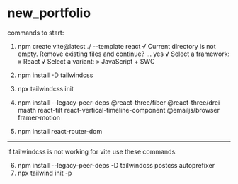 # new_portfolio

commands to start:

1. npm create vite@latest ./ --template react √ Current directory is not empty. Remove existing files and continue? ... yes √ Select a framework: » React √ Select a variant: » JavaScript + SWC

2. npm install -D tailwindcss

3. npx tailwindcss init

4. npm install --legacy-peer-deps @react-three/fiber @react-three/drei maath react-tilt react-vertical-timeline-component @emailjs/browser framer-motion

5. npm install react-router-dom

-----------------------------------------------
if tailwindcss is not working for vite use these commands:

6. npm install --legacy-peer-deps -D tailwindcss postcss autoprefixer
7. npx tailwind init -p